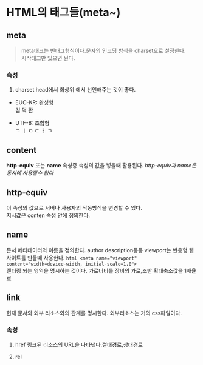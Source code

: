 # HTML의 태그들(meta~)

## meta
> meta태크는 빈태그형식이다.문자의 인코딩 방식을 charset으로 설정한다.  
시작태그만 있으면 된다.


###  속성
1. charset 
head에서 최상위 에서 선언해주는 것이 좋다.

  - EUC-KR: 완성형  
  김 덕 환

  -  UTF-8: 조합형  
  ㄱ ㅣ ㅁ ㄷ ㅓ ㄱ

## content 

**http-equiv** 또는 **name** 속성중 속성의 값을 넣을때 활용된다.
*http-equiv과 name은 동시에 사용할수 없다*

## http-equiv

이 속성의 값으로 서버나 사용자의 작동방식을 변경할 수 있다.  
지시값은 conten 속성 안에 정의한다.

## name

문서 메타데이터의 이름을 정의한다. author description등등
viewport는 반응형 웹사이트를 만들때 사용한다.
```html <meta name="viewport" content="width=device-width, initial-scale=1.0">```  
랜더링 되는 영역을 명시하는 것이다. 가로너비를 장비의 가로,초반 확대축소값을 1배율로  

## link

현재 문서와 외부 리소스와의 관계를 명시한다. 외부리소스는 거의 css파일이다.  

### 속성 

1. href
링크된 리소스의 URL을 나타낸다.절대경로,상대경로  

2. rel
 

